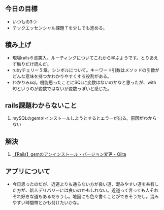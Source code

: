 ## 今日の目標
- いつもの3つ
- テックエッセンシャル課題７を少しでも進める。

## 積み上げ
- 現場rails６章突入。ルーティングについてこれから学ぶようです。とりあえず触りだけ読んだ。
- rubyチェリー５章。シンボルについて。キーワード引数はメソッドの引数がどんな意味を持つかわかりやすくする役割がある。
- わかりみsql。機能思ったことにSQLに変数はないのかなと思ったが、with句というのが変数ではないが変数っぽいと感じた。


## rails課題わからないこと
1. mySQLのgemをインストールしようとするとエラーが出る。原因がわからない


## 解決
1. [【Rails】gemのアンインストール・バージョン変更 \- Qiita](https://qiita.com/manbolila/items/f412a29782e4352d1168)

## アプリについて
- 今日思ったのだが、近道よりも通らない方が良い道、混みやすい道を共有した方が、新人デリバリーには良いのかもしれない。近道って言っても人それぞれ好きな道もあるだろうし。地図にも色々書くことができそうだし。混みやすい時間帯とかも付けたいかな。